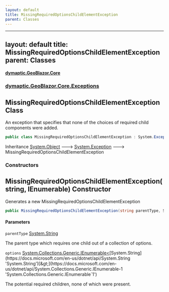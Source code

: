 ```yaml
---
layout: default
title: MissingRequiredOptionsChildElementException
parent: Classes
---
```

---
layout: default
title: MissingRequiredOptionsChildElementException
parent: Classes
---
#### [dymaptic.GeoBlazor.Core](index.html 'index')
### [dymaptic.GeoBlazor.Core.Exceptions](index.html#dymaptic.GeoBlazor.Core.Exceptions 'dymaptic.GeoBlazor.Core.Exceptions')

## MissingRequiredOptionsChildElementException Class

An exception that specifies that none of the choices of required child components were added.

```csharp
public class MissingRequiredOptionsChildElementException : System.Exception
```

Inheritance [System.Object](https://docs.microsoft.com/en-us/dotnet/api/System.Object 'System.Object') &#129106; [System.Exception](https://docs.microsoft.com/en-us/dotnet/api/System.Exception 'System.Exception') &#129106; MissingRequiredOptionsChildElementException
### Constructors

<a name='dymaptic.GeoBlazor.Core.Exceptions.MissingRequiredOptionsChildElementException.MissingRequiredOptionsChildElementException(string,System.Collections.Generic.IEnumerable_string_)'></a>

## MissingRequiredOptionsChildElementException(string, IEnumerable<string>) Constructor

Generates a new MissingRequiredOptionsChildElementException

```csharp
public MissingRequiredOptionsChildElementException(string parentType, System.Collections.Generic.IEnumerable<string> options);
```
#### Parameters

<a name='dymaptic.GeoBlazor.Core.Exceptions.MissingRequiredOptionsChildElementException.MissingRequiredOptionsChildElementException(string,System.Collections.Generic.IEnumerable_string_).parentType'></a>

`parentType` [System.String](https://docs.microsoft.com/en-us/dotnet/api/System.String 'System.String')

The parent type which requires one child out of a collection of options.

<a name='dymaptic.GeoBlazor.Core.Exceptions.MissingRequiredOptionsChildElementException.MissingRequiredOptionsChildElementException(string,System.Collections.Generic.IEnumerable_string_).options'></a>

`options` [System.Collections.Generic.IEnumerable&lt;](https://docs.microsoft.com/en-us/dotnet/api/System.Collections.Generic.IEnumerable-1 'System.Collections.Generic.IEnumerable`1')[System.String](https://docs.microsoft.com/en-us/dotnet/api/System.String 'System.String')[&gt;](https://docs.microsoft.com/en-us/dotnet/api/System.Collections.Generic.IEnumerable-1 'System.Collections.Generic.IEnumerable`1')

The potential required children, none of which were present.

